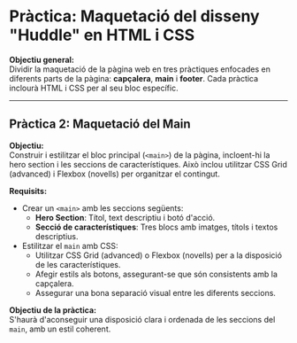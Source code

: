 # Pràctica: Maquetació del disseny "Huddle" en HTML i CSS

**Objectiu general:**  
Dividir la maquetació de la pàgina web en tres pràctiques enfocades en diferents parts de la pàgina: **capçalera**, **main** i **footer**. Cada pràctica inclourà HTML i CSS per al seu bloc específic.

---

## **Pràctica 2: Maquetació del Main**

**Objectiu:**  
Construir i estilitzar el bloc principal (`<main>`) de la pàgina, incloent-hi la hero section i les seccions de característiques. Això inclou utilitzar CSS Grid (advanced) i Flexbox (novells) per organitzar el contingut.

**Requisits:**
- Crear un `<main>` amb les seccions següents:
  - **Hero Section**: Títol, text descriptiu i botó d'acció.
  - **Secció de característiques**: Tres blocs amb imatges, títols i textos descriptius.
- Estilitzar el `main` amb CSS:
  - Utilitzar CSS Grid (advanced) o Flexbox (novells) per a la disposició de les característiques.
  - Afegir estils als botons, assegurant-se que són consistents amb la capçalera.
  - Assegurar una bona separació visual entre les diferents seccions.

**Objectiu de la pràctica:**  
S'haurà d'aconseguir una disposició clara i ordenada de les seccions del `main`, amb un estil coherent.


